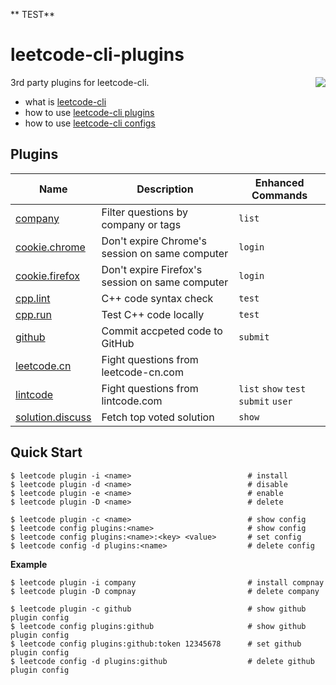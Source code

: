 ** TEST**
# leetcode-cli-plugins

<img src="docs/logo.png" align="right">

3rd party plugins for leetcode-cli.

* what is [leetcode-cli](https://github.com/skygragon/leetcode-cli)
* how to use [leetcode-cli plugins](https://skygragon.github.io/leetcode-cli/commands#plugin)
* how to use [leetcode-cli configs](https://skygragon.github.io/leetcode-cli/advanced#configuration)

## Plugins

|Name|Description|Enhanced Commands|
|----|-----------|-----------------|
|[company](/docs/company.md)|Filter questions by company or tags|`list`|
|[cookie.chrome](/docs/cookie.chrome.md)|Don't expire Chrome's session on same computer|`login`|
|[cookie.firefox](/docs/cookie.firefox.md)|Don't expire Firefox's session on same computer|`login`|
|[cpp.lint](/docs/cpp.lint.md)|C++ code syntax check|`test`|
|[cpp.run](/docs/cpp.run.md)|Test C++ code locally|`test`|
|[github](/docs/github.md)|Commit accpeted code to GitHub|`submit`|
|[leetcode.cn](/docs/leetcode.cn.md)|Fight questions from leetcode-cn.com||
|[lintcode](/docs/lintcode.md)|Fight questions from lintcode.com|`list` `show` `test` `submit` `user`|
|[solution.discuss](/docs/solution.discuss.md)|Fetch top voted solution|`show`|

## Quick Start

    $ leetcode plugin -i <name>                          # install
    $ leetcode plugin -d <name>                          # disable
    $ leetcode plugin -e <name>                          # enable
    $ leetcode plugin -D <name>                          # delete

    $ leetcode plugin -c <name>                          # show config
    $ leetcode config plugins:<name>                     # show config
    $ leetcode config plugins:<name>:<key> <value>       # set config
    $ leetcode config -d plugins:<name>                  # delete config

**Example**

    $ leetcode plugin -i company                         # install compnay
    $ leetcode plugin -D compnay                         # delete company

    $ leetcode plugin -c github                          # show github plugin config
    $ leetcode config plugins:github                     # show github plugin config
    $ leetcode config plugins:github:token 12345678      # set github plugin config
    $ leetcode config -d plugins:github                  # delete github plugin config
